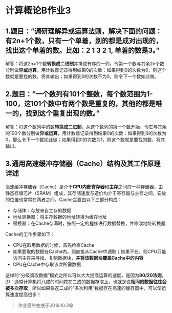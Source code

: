 # 计算概论B作业3
## 1.题目：“调研理解异或运算法则，解决下面的问题：有2n+1个数，只有一个单着，别的都是成对出现的，找出这个单着的数。比如：2 1 3 2 1, 单着的数是3。”
解答：将这2n+1个数**转换成二进制**并排成有序的一列，令第一个数与其余2n个数分别做**异或运算**，用计数器记录得到结果0的次数：如果得到0的次数为0，则这个数就是要找的数，将其输出；如果得到0的次数不为0，则令下一个数如此做。
## 2.题目：“一个数列有101个整数，每个数范围为1-100，这101个数中有两个数是重复的，其他的都是唯一的，找到这个重复出现的数。”
解答：将这个数列中的数**转换成二进制**，从这个数列的第一个数开始，令它与其余的100个数分别做**异或运算**，用计数器记录得到结果0的次数：如果得到0的次数为0，那么令下一个数如此做；如果得到0的次数为1，则这个数就是要找的数，将其输出。
## 3.通用高速缓冲存储器（Cache）结构及其工作原理详述
高速缓冲存储器（Cache）是介于**CPU内部寄存器**和**主存**之间的一种存储器，由静态存储芯片（SRAM）组成，其存储速度与造价均介于寄存器与主存之间，安放的位置也常常在两者之间。Cache主要由以下三部分构成：
- 存储体：存放来自主存的数据
- 地址转换器：将主存数据的地址转换为缓存地址
- 替换器：在Cache存满时，按照一定的程序进行数据替换，并修改地址转换器

Cache的工作步骤如下：
- CPU在取用数据的时候，首先检查Cache
- 如果要取的数据在Cache内，则直接从Cache中调取；如果不在，则CPU只能访问主存来寻找、复制数据块，**并将该数据块覆盖Cache中的内容**
- CPU在Cache中存取该次所需数据

这样的“分级调取数据”模式之所以可以大大提高运算的速度，是因为**80/20法则**，即：通常计算机将八成的时间花在二成的数据存取上，也就是说**相同的数据往往会被多次存取**，所以如果将这二成的“多次利用”数据存在高速的缓存器中，可以使运算速度提高很多！

> 作业最终完成于2019.10.3😁
